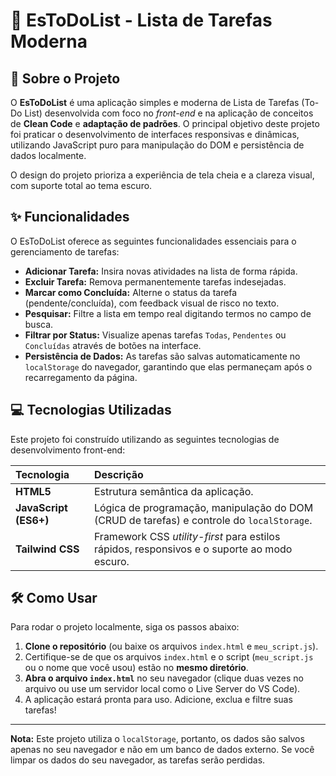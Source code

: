 # 📝 EsToDoList - Lista de Tarefas Moderna

## 🚀 Sobre o Projeto

O **EsToDoList** é uma aplicação simples e moderna de Lista de Tarefas (To-Do List) desenvolvida com foco no *front-end* e na aplicação de conceitos de **Clean Code** e **adaptação de padrões**. O principal objetivo deste projeto foi praticar o desenvolvimento de interfaces responsivas e dinâmicas, utilizando JavaScript puro para manipulação do DOM e persistência de dados localmente.

O design do projeto prioriza a experiência de tela cheia e a clareza visual, com suporte total ao tema escuro.

## ✨ Funcionalidades

O EsToDoList oferece as seguintes funcionalidades essenciais para o gerenciamento de tarefas:

* **Adicionar Tarefa:** Insira novas atividades na lista de forma rápida.
* **Excluir Tarefa:** Remova permanentemente tarefas indesejadas.
* **Marcar como Concluída:** Alterne o status da tarefa (pendente/concluída), com feedback visual de risco no texto.
* **Pesquisar:** Filtre a lista em tempo real digitando termos no campo de busca.
* **Filtrar por Status:** Visualize apenas tarefas `Todas`, `Pendentes` ou `Concluídas` através de botões na interface.
* **Persistência de Dados:** As tarefas são salvas automaticamente no `localStorage` do navegador, garantindo que elas permaneçam após o recarregamento da página.

## 💻 Tecnologias Utilizadas

Este projeto foi construído utilizando as seguintes tecnologias de desenvolvimento front-end:

| Tecnologia | Descrição |
| :--- | :--- |
| **HTML5** | Estrutura semântica da aplicação. |
| **JavaScript (ES6+)** | Lógica de programação, manipulação do DOM (CRUD de tarefas) e controle do `localStorage`. |
| **Tailwind CSS** | Framework CSS *utility-first* para estilos rápidos, responsivos e o suporte ao modo escuro. |

## 🛠️ Como Usar

Para rodar o projeto localmente, siga os passos abaixo:

1.  **Clone o repositório** (ou baixe os arquivos `index.html` e `meu_script.js`).
2.  Certifique-se de que os arquivos `index.html` e o script (`meu_script.js` ou o nome que você usou) estão no **mesmo diretório**.
3.  **Abra o arquivo `index.html`** no seu navegador (clique duas vezes no arquivo ou use um servidor local como o Live Server do VS Code).
4.  A aplicação estará pronta para uso. Adicione, exclua e filtre suas tarefas!

---

**Nota:** Este projeto utiliza o `localStorage`, portanto, os dados são salvos apenas no seu navegador e não em um banco de dados externo. Se você limpar os dados do seu navegador, as tarefas serão perdidas.